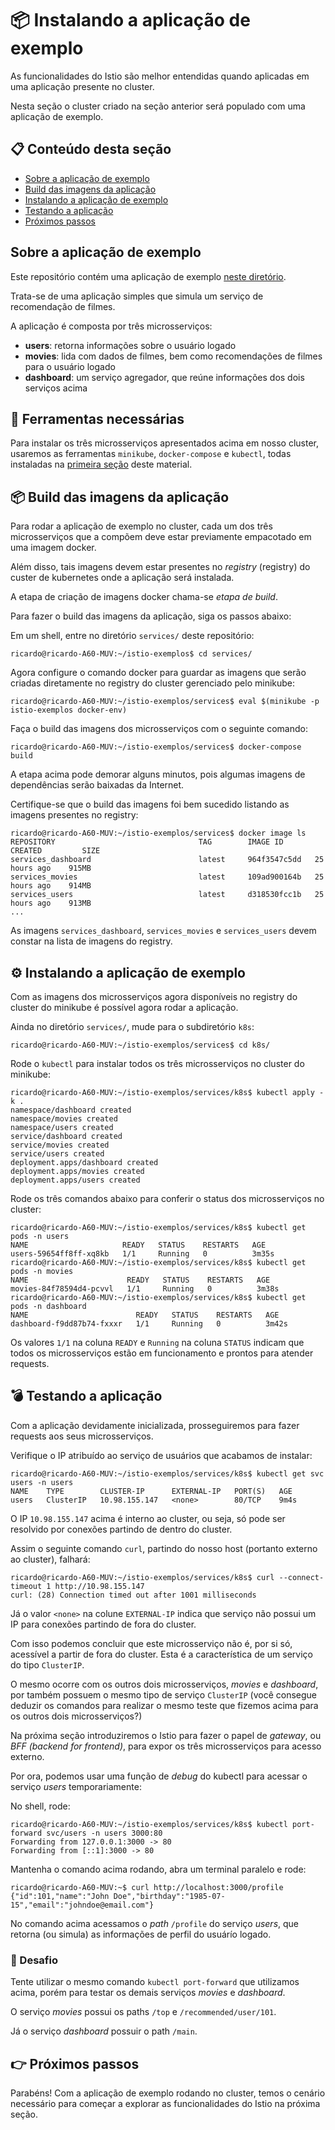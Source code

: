 # 📦 Instalando a aplicação de exemplo

As funcionalidades do Istio são melhor entendidas quando aplicadas em uma aplicação presente no cluster.

Nesta seção o cluster criado na seção anterior será populado com uma aplicação de exemplo.

## 📋 Conteúdo desta seção

* [Sobre a aplicação de exemplo](#sobre)
* [Build das imagens da aplicação](#build)
* [Instalando a aplicação de exemplo](#instalando)
* [Testando a aplicação](#testando)
* [Próximos passos](#proximos_passos)

## <a name="sobre"></a> Sobre a aplicação de exemplo

Este repositório contém uma aplicação de exemplo [neste diretório](https://github.com/ribaptista/istio-exemplos/tree/main/services).

Trata-se de uma aplicação simples que simula um serviço de recomendação de filmes.

A aplicação é composta por três microsserviços: 

* **users**: retorna informações sobre o usuário logado
* **movies**: lida com dados de filmes, bem como recomendações de filmes para o usuário logado
* **dashboard**: um serviço agregador, que reúne informações dos dois serviços acima

## <a name="ferramentas"></a> 🔧 Ferramentas necessárias

Para instalar os três microsserviços apresentados acima em nosso cluster, usaremos as ferramentas `minikube`, `docker-compose` e `kubectl`,
todas instaladas na [primeira seção](1-Ferramentas.md) deste material.

## <a name="build"></a> 📦 Build das imagens da aplicação

Para rodar a aplicação de exemplo no cluster, cada um dos três microsserviços que a compõem deve estar previamente empacotado em uma imagem docker.

Além disso, tais imagens devem estar presentes no *registry* (registry) do custer de kubernetes onde a aplicação será instalada.

A etapa de criação de imagens docker chama-se *etapa de build*.

Para fazer o build das imagens da aplicação, siga os passos abaixo:

Em um shell, entre no diretório `services/` deste repositório:

```console
ricardo@ricardo-A60-MUV:~/istio-exemplos$ cd services/
```

Agora configure o comando docker para guardar as imagens que serão criadas diretamente no registry do cluster gerenciado pelo minikube:

```console
ricardo@ricardo-A60-MUV:~/istio-exemplos/services$ eval $(minikube -p istio-exemplos docker-env)
```

Faça o build das imagens dos microsserviços com o seguinte comando:

```console
ricardo@ricardo-A60-MUV:~/istio-exemplos/services$ docker-compose build 
```

A etapa acima pode demorar alguns minutos, pois algumas imagens de dependências serão baixadas da Internet.

Certifique-se que o build das imagens foi bem sucedido listando as imagens presentes no registry:

```console
ricardo@ricardo-A60-MUV:~/istio-exemplos/services$ docker image ls
REPOSITORY                                TAG        IMAGE ID       CREATED         SIZE
services_dashboard                        latest     964f3547c5dd   25 hours ago    915MB
services_movies                           latest     109ad900164b   25 hours ago    914MB
services_users                            latest     d318530fcc1b   25 hours ago    913MB
...
```

As imagens `services_dashboard`, `services_movies` e `services_users` devem constar na lista de imagens do registry.

## <a name="instalando"></a> ⚙️ Instalando a aplicação de exemplo

Com as imagens dos microsserviços agora disponíveis no registry do cluster do minikube é possível agora rodar a aplicação.

Ainda no diretório `services/`, mude para o subdiretório `k8s`:

```console
ricardo@ricardo-A60-MUV:~/istio-exemplos/services$ cd k8s/
```

Rode o `kubectl` para instalar todos os três microsserviços no cluster do minikube:

```console
ricardo@ricardo-A60-MUV:~/istio-exemplos/services/k8s$ kubectl apply -k .
namespace/dashboard created
namespace/movies created
namespace/users created
service/dashboard created
service/movies created
service/users created
deployment.apps/dashboard created
deployment.apps/movies created
deployment.apps/users created
```

Rode os três comandos abaixo para conferir o status dos microsserviços no cluster:

```console
ricardo@ricardo-A60-MUV:~/istio-exemplos/services/k8s$ kubectl get pods -n users 
NAME                     READY   STATUS    RESTARTS   AGE
users-59654ff8ff-xq8kb   1/1     Running   0          3m35s
ricardo@ricardo-A60-MUV:~/istio-exemplos/services/k8s$ kubectl get pods -n movies
NAME                      READY   STATUS    RESTARTS   AGE
movies-84f78594d4-pcvvl   1/1     Running   0          3m38s
ricardo@ricardo-A60-MUV:~/istio-exemplos/services/k8s$ kubectl get pods -n dashboard
NAME                        READY   STATUS    RESTARTS   AGE
dashboard-f9dd87b74-fxxxr   1/1     Running   0          3m42s
```

Os valores `1/1` na coluna `READY` e `Running` na coluna `STATUS` indicam que todos os microsserviços estão em funcionamento e prontos para atender requests.

## <a name="testando"></a> 💣 Testando a aplicação

Com a aplicação devidamente inicializada, prosseguiremos para fazer requests aos seus microsserviços.

Verifique o IP atribuído ao serviço de usuários que acabamos de instalar:

```console
ricardo@ricardo-A60-MUV:~/istio-exemplos/services/k8s$ kubectl get svc users -n users
NAME    TYPE        CLUSTER-IP      EXTERNAL-IP   PORT(S)   AGE
users   ClusterIP   10.98.155.147   <none>        80/TCP    9m4s
```

O IP `10.98.155.147` acima é interno ao cluster, ou seja, só pode ser resolvido por conexões partindo de dentro do cluster.

Assim o seguinte comando `curl`, partindo do nosso host (portanto externo ao cluster), falhará:

```console
ricardo@ricardo-A60-MUV:~/istio-exemplos/services/k8s$ curl --connect-timeout 1 http://10.98.155.147
curl: (28) Connection timed out after 1001 milliseconds
```

Já o valor `<none>` na colune `EXTERNAL-IP` indica que serviço não possui um IP para conexões partindo de fora do cluster.

Com isso podemos concluir que este microsserviço não é, por si só, acessível a partir de fora do cluster. Esta é a característica de um serviço do tipo `ClusterIP`.

O mesmo ocorre com os outros dois microsserviços, *movies* e *dashboard*, por também possuem o mesmo tipo de serviço `ClusterIP` (você consegue deduzir os comandos para realizar o mesmo teste que fizemos acima para os outros dois microsserviços?)

Na próxima seção introduziremos o Istio para fazer o papel de *gateway*, ou *BFF (backend for frontend)*, para expor os três microsserviços para acesso externo.

Por ora, podemos usar uma função de *debug* do kubectl para acessar o serviço *users* temporariamente:

No shell, rode:

```console
ricardo@ricardo-A60-MUV:~/istio-exemplos/services/k8s$ kubectl port-forward svc/users -n users 3000:80
Forwarding from 127.0.0.1:3000 -> 80
Forwarding from [::1]:3000 -> 80
```

Mantenha o comando acima rodando, abra um terminal paralelo e rode:

```console
ricardo@ricardo-A60-MUV:~$ curl http://localhost:3000/profile
{"id":101,"name":"John Doe","birthday":"1985-07-15","email":"johndoe@email.com"}
```

No comando acima acessamos o *path* `/profile` do serviço *users*, que retorna (ou simula) as informações de perfil do usuárío logado.

### 🦾 Desafio

Tente utilizar o mesmo comando `kubectl port-forward` que utilizamos acima, porém para testar os demais serviços *movies* e *dashboard*.

O serviço *movies* possui os paths `/top` e `/recommended/user/101`.

Já o serviço *dashboard* possuir o path `/main`.

## <a name="proximos_passos"></a> 👉 Próximos passos

Parabéns! Com a aplicação de exemplo rodando no cluster, temos o cenário necessário para começar a explorar as funcionalidades do Istio na próxima seção.

